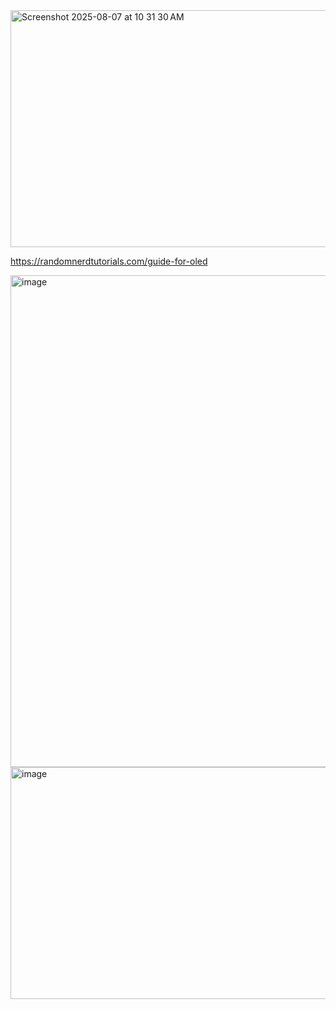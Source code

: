 
<img width="733" height="379" alt="Screenshot 2025-08-07 at 10 31 30 AM" src="https://github.com/user-attachments/assets/36ab2d1a-e417-48af-af13-387e359e58bd" />

https://randomnerdtutorials.com/guide-for-oled

<img width="745" height="787" alt="image" src="https://github.com/user-attachments/assets/0c2d60a7-9e9d-4058-9f76-c62fce1559eb" />

<img width="645" height="371" alt="image" src="https://github.com/user-attachments/assets/9c25bcba-d9c9-4522-90b1-d69534487130" />
